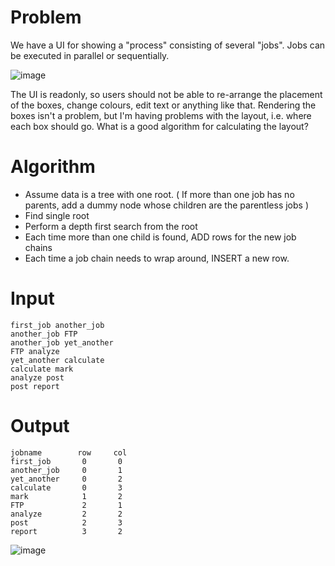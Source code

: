 # Problem

We have a UI for showing a "process" consisting of several "jobs". Jobs can be executed in parallel or sequentially.

![image](https://github.com/user-attachments/assets/4f71e8c4-ed65-47b4-8ec4-212ddb67d516)

The UI is readonly, so users should not be able to re-arrange the placement of the boxes, change colours, edit text or anything like that. Rendering the boxes isn't a problem, but I'm having problems with the layout, i.e. where each box should go. What is a good algorithm for calculating the layout?

# Algorithm

- Assume data is a tree with one root.  ( If more than one job has no parents, add a dummy node whose children are the parentless jobs )
- Find single root
- Perform a depth first search from the root
- Each time more than one child is found, ADD rows for the new job chains
- Each time a job chain needs to wrap around, INSERT a new row.

# Input

```
first_job another_job
another_job FTP
another_job yet_another
FTP analyze
yet_another calculate
calculate mark
analyze post
post report
```

# Output
```
jobname        row     col
first_job       0       0
another_job     0       1
yet_another     0       2
calculate       0       3
mark            1       2
FTP             2       1
analyze         2       2
post            2       3
report          3       2
```

![image](https://github.com/user-attachments/assets/91c4be7b-edec-4f16-b5db-2222046fb07a)

